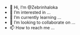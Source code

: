 - 👋 Hi, I’m @Zebrinhaloka
- 👀 I’m interested in ...
- 🌱 I’m currently learning ...
- 💞️ I’m looking to collaborate on ...
- 📫 How to reach me ...

<!---
Zebrinhaloka/Zebrinhaloka is a ✨ special ✨ repository because its `README.md` (this file) appears on your GitHub profile.
You can click the Preview link to take a look at your changes.
--->
